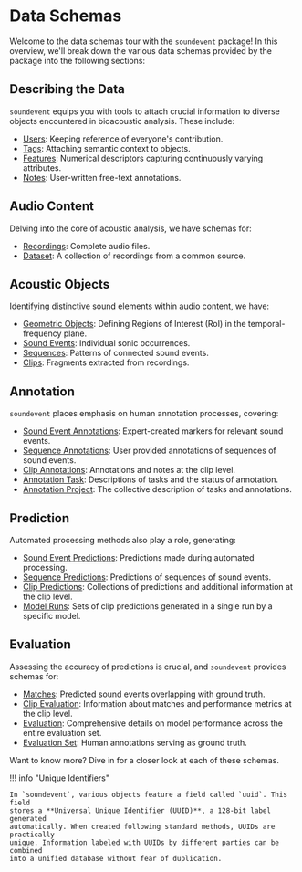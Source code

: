 # Data Schemas

Welcome to the data schemas tour with the `soundevent` package! In this
overview, we'll break down the various data schemas provided by the package into
the following sections:

## Describing the Data

`soundevent` equips you with tools to attach crucial information to diverse
objects encountered in bioacoustic analysis. These include:

- [Users](descriptors.md#users): Keeping reference of everyone's contribution.
- [Tags](descriptors.md#tags): Attaching semantic context to objects.
- [Features](descriptors.md#features): Numerical descriptors capturing
  continuously varying attributes.
- [Notes](descriptors.md#notes): User-written free-text annotations.

## Audio Content

Delving into the core of acoustic analysis, we have schemas for:

- [Recordings](audio_content.md#recordins): Complete audio files.
- [Dataset](audio_content.md#datasets): A collection of recordings from a common
  source.

## Acoustic Objects

Identifying distinctive sound elements within audio content, we have:

- [Geometric Objects](acoustic_objects.md#geometries): Defining Regions of
  Interest (RoI) in the temporal-frequency plane.
- [Sound Events](acoustic_objects.md#sound_events): Individual sonic occurrences.
- [Sequences](acoustic_objects.md#sequences): Patterns of connected sound events.
- [Clips](acoustic_objects.md#clips): Fragments extracted from recordings.

## Annotation

`soundevent` places emphasis on human annotation processes, covering:

- [Sound Event Annotations](annotation.md#sound_event_annotation): Expert-created
  markers for relevant sound events.
- [Sequence Annotations](annotation.md#sequence_annotation): User provided
  annotations of sequences of sound events.
- [Clip Annotations](annotation.md#clip_annotations): Annotations and notes at the
  clip level.
- [Annotation Task](annotation.md#annotation_task): Descriptions of tasks and the
  status of annotation.
- [Annotation Project](annotation.md#annotation_project): The collective
  description of tasks and annotations.

## Prediction

Automated processing methods also play a role, generating:

- [Sound Event Predictions](prediction.md#sound_event_predictions): Predictions
  made during automated processing.
- [Sequence Predictions](prediction.md#sequence_predictions): Predictions of
  sequences of sound events.
- [Clip Predictions](prediction.md#clip_predictions): Collections of predictions
  and additional information at the clip level.
- [Model Runs](prediction.md#model_runs): Sets of clip predictions generated in a
  single run by a specific model.

## Evaluation

Assessing the accuracy of predictions is crucial, and `soundevent` provides
schemas for:

- [Matches](evaluation.md#matches): Predicted sound events overlapping with ground
  truth.
- [Clip Evaluation](evaluation.md#clip_evaluation): Information about matches and
  performance metrics at the clip level.
- [Evaluation](evaluation.md#evaluation_1): Comprehensive details on model
  performance across the entire evaluation set.
- [Evaluation Set](evaluation.md#evaluation_set): Human annotations serving as
  ground truth.

Want to know more? Dive in for a closer look at each of these schemas.

!!! info "Unique Identifiers"

    In `soundevent`, various objects feature a field called `uuid`. This field
    stores a **Universal Unique Identifier (UUID)**, a 128-bit label generated
    automatically. When created following standard methods, UUIDs are practically
    unique. Information labeled with UUIDs by different parties can be combined
    into a unified database without fear of duplication.
